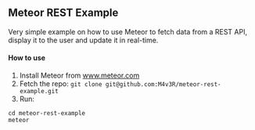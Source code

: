 ## Meteor REST Example

Very simple example on how to use Meteor to fetch data from a REST API, display it to the user and update it in real-time.

#### How to use

1. Install Meteor from www.meteor.com
2. Fetch the repo: `git clone git@github.com:M4v3R/meteor-rest-example.git`
3. Run: 

```
cd meteor-rest-example
meteor
```
